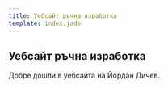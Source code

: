 ```yaml
---
title: Уебсайт ръчна изработка
template: index.jade
---
```



Уебсайт ръчна изработка
-----------------------

Добре дошли в уебсайта на Йордан Дичев.
